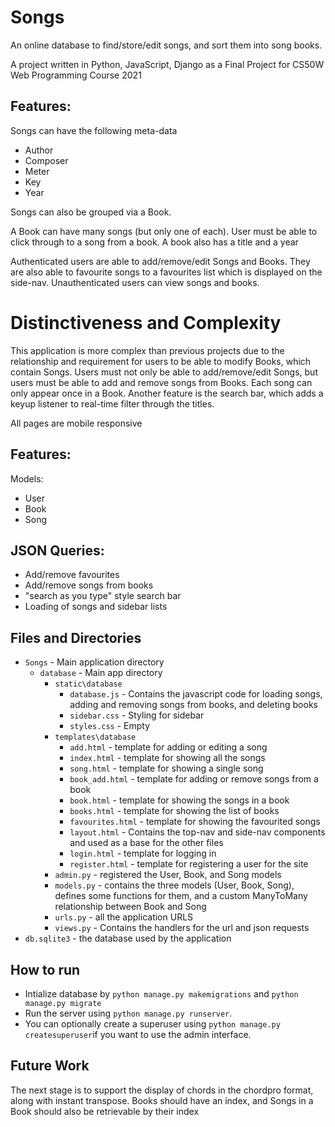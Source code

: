 # Songs
An online database to find/store/edit songs, and sort them into song books.

A project written in Python, JavaScript, Django as a Final Project for CS50W Web Programming Course 2021

## Features:
Songs can have the following meta-data
- Author
- Composer
- Meter
- Key
- Year

Songs can also be grouped via a Book. 

A Book can have many songs (but only one of each). User must be able to click through to a song from a book. A book also has a title and a year

Authenticated users are able to add/remove/edit Songs and Books. They are also able to favourite songs to a favourites list which is displayed on the side-nav. Unauthenticated users can view songs and books.

# Distinctiveness and Complexity
This application is more complex than previous projects due to the relationship and requirement for users to be able to modify Books, which contain Songs. Users must not only be able to add/remove/edit Songs, but users must be able to add and remove songs from Books. Each song can only appear once in a Book.
Another feature is the search bar, which adds a keyup listener to real-time filter through the titles.

All pages are mobile responsive

## Features:
Models:
* User
* Book
* Song

## JSON Queries:
* Add/remove favourites
* Add/remove songs from books
* "search as you type" style search bar
* Loading of songs and sidebar lists


## Files and Directories
* `Songs` - Main application directory
  * `database` - Main app directory
    * `static\database`
      * `database.js` - Contains the javascript code for loading songs, adding and removing songs from books, and deleting books
      * `sidebar.css` - Styling for sidebar 
      * `styles.css` - Empty
    * `templates\database` 
      * `add.html` - template for adding or editing a song
      * `index.html` - template for showing all the songs
      * `song.html` - template for showing a single song
      * `book_add.html` - template for adding or remove songs from a book
      * `book.html` - template for showing the songs in a book
      * `books.html` - template for showing the list of books
      * `favourites.html` - template for showing the favourited songs
      * `layout.html` - Contains the top-nav and side-nav components and used as a base for the other files
      * `login.html` - template for logging in
      * `register.html` - template for registering a user for the site
    * `admin.py` - registered the User, Book, and Song models
    * `models.py` - contains the three models (User, Book, Song), defines some functions for them, and a custom ManyToMany relationship between Book and Song
    * `urls.py` - all the application URLS
    * `views.py` - Contains the handlers for the url and json requests
*   `db.sqlite3` - the database used by the application



## How to run
* Intialize database by `python manage.py makemigrations` and `python manage.py migrate`
* Run the server using `python manage.py runserver`.
* You can optionally create a superuser using `python manage.py createsuperuser`if you want to use the admin interface.

## Future Work
The next stage is to support the display of chords in the chordpro format, along with instant transpose. Books should have an index, and Songs in a Book should also be retrievable by their index
